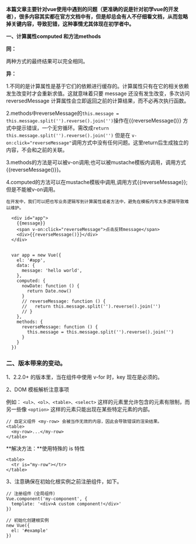 **本篇文章主要针对vue使用中遇到的问题（更准确的说是针对初学vue的开发者），很多内容其实都在官方文档中有，但是却总会有人不仔细看文档，从而忽略掉关键内容，导致犯错，这种事情尤其体现在初学者中。**

**一、计算属性computed 和方法methods**

**同：**

两种方式的最终结果可以完全相同。

**异：**

1.不同的是计算属性是基于它们的依赖进行缓存的。计算属性只有在它的相关依赖发生改变时才会重新求值。这就意味着只要 message 还没有发生改变，多次访问 reversedMessage 计算属性会立即返回之前的计算结果，而不必再次执行函数。

2.methods中reverseMessage的`this.message = this.message.split('').reverse().join('')`操作在{{reverseMessage()}}
方式中提示错误，一个无穷循环。需改成`return this.message.split('').reverse().join('')` 但是在 `v-on:click="reverseMessage"`调用方式中没有任何问题。这里return后生成独立的内容，不会和之前的关联。

3.methods的方法是可以被v-on调用;也可以被mustache模板内调用，调用方式{{reverseMessage()}}。

4.computed的方法可以在mustache模板中调用,调用方式{{reverseMessage}};但是不能被v-on调用。


```
在开发中，我们可以把也写业务逻辑写到计算属性或者方法中，避免在模板内写太多逻辑导致难以维护。

  <div id="app">
    {{message}}
    <span v-on:click="reverseMessage">点击反转message</span>
    <div>{{reverseMessage()}}</div>
  </div>


  var app = new Vue({
    el: '#app',
    data: {
      message: 'hello world',
    },
    computed: {
      nowDate: function () {
        return Date.now()
      }
      // reverseMessage: function () {
      //   return this.message.split('').reverse().join('')
      // }
    },
    methods: {
      reverseMessage: function () {
        this.message = this.message.split('').reverse().join('')
      }
    }
  })
```

### 二、版本带来的变动。

1、2.2.0+ 的版本里，当在组件中使用 v-for 时，key 现在是必须的。

2、DOM 模板解析注意事项

例如： `<ul>、<ol>、<table>、<select>` 这样的元素里允许包含的元素有限制，而另一些像 `<option>` 这样的元素只能出现在某些特定元素的内部。

```
// 自定义组件 <my-row> 会被当作无效的内容，因此会导致错误的渲染结果。
<table>
  <my-row>...</my-row>
</table>

```

**解决方法：**使用特殊的 is 特性

```
<table>
  <tr is="my-row"></tr>
</table>
```

3、注意确保在初始化根实例之前注册组件，如下。

```
// 注册组件（全局组件）
Vue.component('my-component', {
  template: '<div>A custom component!</div>'
})

// 初始化创建根实例
new Vue({
  el: '#example'
})
```
